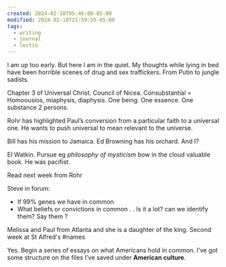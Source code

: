 ```yaml
---
created: 2024-02-18T05:46:00-05:00
modified: 2024-02-18T21:59:55-05:00
tags:
  - writing
  - journal
  - lectio
---
```


I am up too early. But here I am in the quiet. My thoughts while lying in bed have been horrible scenes of drug and sex traffickers. From Putin to jungle sadists.

Chapter 3 of Universal Christ. Council of Nicea. Consubstantial =
Homoousios, miaphysis, diaphysis. One being. One essence. One substance 2 persons.

Rohr has highlighted Paul’s conversion from a particular faith to a universal one. He wants to push universal to mean relevant to the universe.

Bill has his mission to Jamaica. Ed Browning has his orchard. And I?

EI Watkin. Pursue eg *philosophy of mysticism*  bow in the cloud valuable book. He was pacifist.

Read next week from Rohr 

Steve in forum:

- If 99% genes we have in common
- What beliefs or convictions in common . . Is it a lot? can we identify them? Say them ?

Melissa and Paul from Atlanta and she is a daughter of the king. Second week at St Alfred's
#names

Yes. Begin a series of essays on what Americans hold in common. I’ve got some structure on the files I’ve saved under **American culture**.
